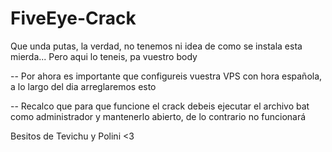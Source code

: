 # FiveEye-Crack

Que unda putas, la verdad, no tenemos ni idea de como se instala esta mierda... Pero aqui lo teneis, pa vuestro body

-- Por ahora es importante que configureis vuestra VPS con hora española, a lo largo del dia arreglaremos esto

-- Recalco que para que funcione el crack debeis ejecutar el archivo bat como administrador y mantenerlo abierto, de lo contrario no funcionará

Besitos de Tevichu y Polini <3
